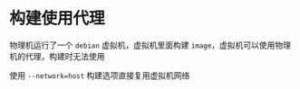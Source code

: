 # 构建使用代理

物理机运行了一个 `debian` 虚拟机，虚拟机里面构建 `image`，虚拟机可以使用物理机的代理，构建时无法使用

使用 `--network=host` 构建选项直接复用虚拟机网络 